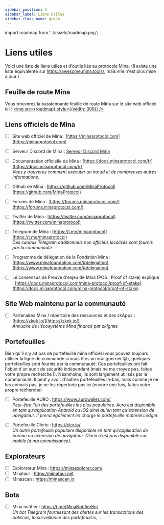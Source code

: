 ```yaml
---
sidebar_position: 2
sidebar_label: Liens utiles
sidebar_class_name: green
---
```

import roadmap from '../assets/roadmap.png';

# Liens utiles
Voici une liste de liens utiles et d'outils liés au protocole Mina.
(Il existe une liste équivalente sur https://awesome.mina.tools/, mais elle n'est plus mise à jour.)

## Feuille de route Mina
Vous trouverez la passionnante feuille de route Mina sur le site web officiel ici :
<a href="https://minaprotocol.com/mina-roadmap" target="\_blank"><img src={roadmap} style={{width: 300}} /></a>

## Liens officiels de Mina
- [ ] Site web officiel de Mina : [https://minaprotocol.com](https://minaprotocol.com)   

- [ ] Serveur Discord de Mina : [Serveur Discord Mina](https://discord.com/invite/Vexf4ED)   

- [ ] Documentation officielle de Mina : [https://docs.minaprotocol.com/fr](https://docs.minaprotocol.com/fr)   
*Vous y trouverez comment exécuter un nœud et de nombreuses autres informations.*  

- [ ] Github de Mina : [https://github.com/MinaProtocol](https://github.com/MinaProtocol)   

- [ ] Forums de Mina : [https://forums.minaprotocol.com/](https://forums.minaprotocol.com/)   

- [ ] Twitter de Mina : [https://twitter.com/minaprotocol](https://twitter.com/minaprotocol)   

- [ ] Telegram de Mina : [https://t.me/minaprotocol](https://t.me/minaprotocol)   
*Des canaux Telegram additionnels non officiels localisés sont fournis par la communauté*  

- [ ] Programme de délégation de la Fondation Mina : [https://www.minafoundation.com/#delegation](https://www.minafoundation.com/#delegation) 

- [ ] Le consensus de Preuve d'enjeu de Mina (POS : Proof of stake) expliqué : [https://docs.minaprotocol.com/mina-protocol/proof-of-stake](https://docs.minaprotocol.com/mina-protocol/proof-of-stake)

## Site Web maintenu par la communauté
- [ ] Partenaires Mina / répertoire des ressources et des zkApps : [https://zkok.io/](https://zkok.io/)   
*Annuaire de l'écosystème Mina financé par zkIgnite*

## Portefeuilles
Bien qu'il n'y ait pas de portefeuille mina officiel (vous pouvez toujours utiliser la ligne de commande si vous êtes un vrai guerrier 😁), quelques portefeuilles sont fournis par la communauté.
Ces portefeuilles ont fait l'objet d'un audit de sécurité indépendant (mais ne me croyez pas, faites votre propre recherche !). Néanmoins, ils sont largement utilisés par la communauté. Il peut y avoir d'autres portefeuilles là-bas, mais comme je ne les connais pas, je ne les répertorie pas ici (encore une fois, faites votre propre recherche)

- [ ] Portefeuille AURO : https://www.aurowallet.com/  
*Peut-être l'un des portefeuilles les plus populaires. Auro est disponible en tant qu'application Android ou iOS ainsi qu'en tant qu'extension de navigateur. Il prend également en charge le portefeuille matériel Ledger.*

- [ ] Portefeuille Clorio : https://clor.io/  
*Un autre portefeuille populaire disponible en tant qu'application de bureau ou extension de navigateur. Clorio n'est pas disponible sur mobile (à ma connaissance).*

## Explorateurs
- [ ] Explorateur Mina : https://minaexplorer.com/
- [ ] Minataur : https://minataur.net
- [ ] Minascan : https://minascan.io

## Bots
- [ ] Mina notifier : https://t.me/MinaNotifierBot  
*Un bot Telegram fournissant des alertes sur les transactions des baleines, la surveillance des portefeuilles, ..*
